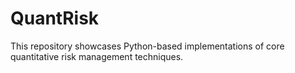 # QuantRisk
This repository showcases Python-based implementations of core quantitative risk management techniques.
